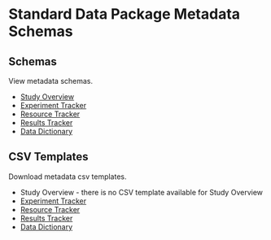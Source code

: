 # Standard Data Package Metadata Schemas

## Schemas

View metadata schemas.

* [Study Overview](md_study_overview.md)
* [Experiment Tracker](md_experiment_tracker.md)
* [Resource Tracker](md_resource_tracker.md)
* [Results Tracker](md_results_tracker.md)
* [Data Dictionary](md_data_dictionary.md)

## CSV Templates

Download metadata csv templates.

* Study Overview - there is no CSV template available for Study Overview
* <a href="https://raw.githubusercontent.com/norc-heal/heal-data-pkg-tool/main/heal-csv-experiment-tracker.csv" download target="_blank">Experiment Tracker</a>
* <a href="https://raw.githubusercontent.com/norc-heal/heal-data-pkg-tool/main/heal-csv-resource-tracker.csv" download target="_blank">Resource Tracker</a>
* <a href="https://raw.githubusercontent.com/norc-heal/heal-data-pkg-tool/main/heal-csv-results-tracker.csv" download target="_blank">Results Tracker</a>
* <a href="https://raw.githubusercontent.com/norc-heal/healdata-utils/pr-integration/data/templates/twofields.csv" download target="_blank">Data Dictionary</a>

